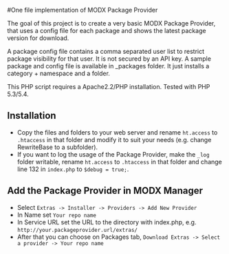 #One file implementation of MODX Package Provider

The goal of this project is to create a very basic MODX Package Provider, that uses a config file for each package and shows the latest package version for download.

A package config file contains a comma separated user list to restrict package visibility for that user. It is not secured by an API key. A sample package and config file is available in _packages folder. It just installs a category + namespace and a folder.

This PHP script requires a Apache2.2/PHP installation. Tested with PHP 5.3/5.4.

## Installation

- Copy the files and folders to your web server and rename `ht.access` to `.htaccess` in that folder and modify it to suit your needs (e.g. change RewriteBase to a subfolder).
- If you want to log the usage of the Package Provider, make the `_log` folder writable, rename  `ht.access` to `.htaccess` in that folder and change line 132 in `index.php` to `$debug = true;`.


## Add the Package Provider in MODX Manager

- Select `Extras -> Installer -> Providers -> Add New Provider`
- In Name set `Your repo name`
- In Service URL set the URL to the directory with index.php, e.g. `http://your.packageprovider.url/extras/`
- After that you can choose on Packages tab, `Download Extras -> Select a provider -> Your repo name`
